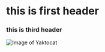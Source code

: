 # this is first header
### this is third header

![Image of Yaktocat](https://octodex.github.com/images/yaktocat.png)
